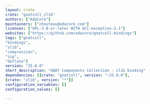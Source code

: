```yaml
---
layout: crate
crate: "gnatcoll_zlib"
authors: ["AdaCore"]
maintainers: ["chouteau@adacore.com"]
licenses: ["GPL-3.0-or-later WITH GCC-exception-3.1"]
websites: ["https://github.com/adacore/gnatcoll-bindings"]
tags: ["gnatcoll",
"bindings",
"zlib",
"compression",
"zip",
"deflate"]
version: "25.0.0"
short_description: "GNAT Components Collection - zlib binding"
dependencies: [{crate: "gnatcoll", version: "~25.0.0"},
{crate: "zlib", version: "*"}]
configuration_variables: []
configuration_values: []

---
```




